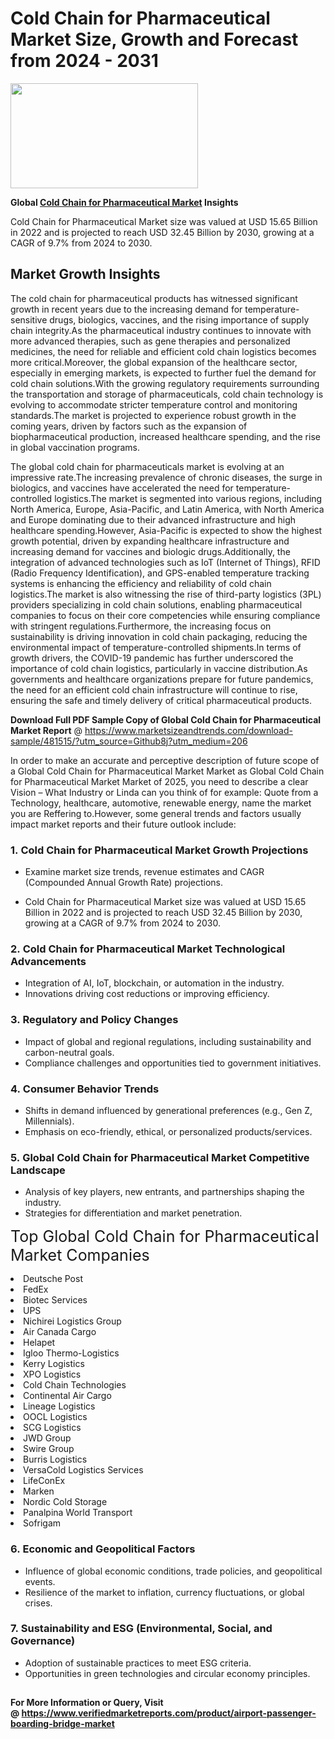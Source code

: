 <H1>Cold Chain for Pharmaceutical Market Size, Growth and Forecast from 2024 - 2031</H1><img class="aligncenter size-medium wp-image-584254" src="https://thirdeyenews.in/wp-content/uploads/2024/09/Global-Market-Research-300x168.jpeg" alt="" width="300" height="168" /><p><strong>Global&nbsp;<a href="https://www.marketsizeandtrends.com/download-sample/481515/?utm_source=Github8j?utm_medium=206">Cold Chain for Pharmaceutical Market</a> Insights</strong></p><p>Cold Chain for Pharmaceutical Market size was valued at USD 15.65 Billion in 2022 and is projected to reach USD 32.45 Billion by 2030, growing at a CAGR of 9.7% from 2024 to 2030.</p><p><h2>Market Growth Insights</h2> <p>The cold chain for pharmaceutical products has witnessed significant growth in recent years due to the increasing demand for temperature-sensitive drugs, biologics, vaccines, and the rising importance of supply chain integrity.As the pharmaceutical industry continues to innovate with more advanced therapies, such as gene therapies and personalized medicines, the need for reliable and efficient cold chain logistics becomes more critical.Moreover, the global expansion of the healthcare sector, especially in emerging markets, is expected to further fuel the demand for cold chain solutions.With the growing regulatory requirements surrounding the transportation and storage of pharmaceuticals, cold chain technology is evolving to accommodate stricter temperature control and monitoring standards.The market is projected to experience robust growth in the coming years, driven by factors such as the expansion of biopharmaceutical production, increased healthcare spending, and the rise in global vaccination programs.</p> <p>The global cold chain for pharmaceuticals market is evolving at an impressive rate.The increasing prevalence of chronic diseases, the surge in biologics, and vaccines have accelerated the need for temperature-controlled logistics.The market is segmented into various regions, including North America, Europe, Asia-Pacific, and Latin America, with North America and Europe dominating due to their advanced infrastructure and high healthcare spending.However, Asia-Pacific is expected to show the highest growth potential, driven by expanding healthcare infrastructure and increasing demand for vaccines and biologic drugs.Additionally, the integration of advanced technologies such as IoT (Internet of Things), RFID (Radio Frequency Identification), and GPS-enabled temperature tracking systems is enhancing the efficiency and reliability of cold chain logistics.The market is also witnessing the rise of third-party logistics (3PL) providers specializing in cold chain solutions, enabling pharmaceutical companies to focus on their core competencies while ensuring compliance with stringent regulations.Furthermore, the increasing focus on sustainability is driving innovation in cold chain packaging, reducing the environmental impact of temperature-controlled shipments.In terms of growth drivers, the COVID-19 pandemic has further underscored the importance of cold chain logistics, particularly in vaccine distribution.As governments and healthcare organizations prepare for future pandemics, the need for an efficient cold chain infrastructure will continue to rise, ensuring the safe and timely delivery of critical pharmaceutical products.<p><span class=""><strong>Download Full PDF Sample Copy of Global Cold Chain for Pharmaceutical Market Report</strong> @ <a href="https://www.marketsizeandtrends.com/download-sample/481515/?utm_source=Github8j?utm_medium=206" target="_blank">https://www.marketsizeandtrends.com/download-sample/481515/?utm_source=Github8j?utm_medium=206</a></span></p><p>In order to make an accurate and perceptive description of future scope of a Global&nbsp;Cold Chain for Pharmaceutical Market Market as Global&nbsp;Cold Chain for Pharmaceutical Market Market of 2025, you need to describe a clear Vision &ndash; What Industry or Linda can you think of for example: Quote from a Technology, healthcare, automotive, renewable energy, name the market you are Reffering to.However, some general trends and factors usually impact market reports and their future outlook include:</p><h3>1.&nbsp;<strong>Cold Chain for Pharmaceutical Market Growth Projections</strong></h3><ul><li>Examine market size trends, revenue estimates and CAGR (Compounded Annual Growth Rate) projections.</li><li><p>Cold Chain for Pharmaceutical Market size was valued at USD 15.65 Billion in 2022 and is projected to reach USD 32.45 Billion by 2030, growing at a CAGR of 9.7% from 2024 to 2030.</p></li></ul><h3>2.&nbsp;<strong>Cold Chain for Pharmaceutical Market Technological Advancements</strong></h3><ul><li>Integration of AI, IoT, blockchain, or automation in the industry.</li><li>Innovations driving cost reductions or improving efficiency.</li></ul><h3>3.&nbsp;<strong>Regulatory and Policy Changes</strong></h3><ul><li>Impact of global and regional regulations, including sustainability and carbon-neutral goals.</li><li>Compliance challenges and opportunities tied to government initiatives.</li></ul><h3>4.&nbsp;<strong>Consumer Behavior Trends</strong></h3><ul><li>Shifts in demand influenced by generational preferences (e.g., Gen Z, Millennials).</li><li>Emphasis on eco-friendly, ethical, or personalized products/services.</li></ul><h3>5.&nbsp;<strong>Global Cold Chain for Pharmaceutical Market Competitive Landscape</strong></h3><ul><li>Analysis of key players, new entrants, and partnerships shaping the industry.</li><li>Strategies for differentiation and market penetration.</li></ul><p data-pm-slice="1 1 []"><span style="color: inherit; font-family: inherit; font-size: 25px;">Top Global Cold Chain for Pharmaceutical Market Companies</span></p><div class="" data-test-id=""><p><li>Deutsche Post</li><li> FedEx</li><li> Biotec Services</li><li> UPS</li><li> Nichirei Logistics Group</li><li> Air Canada Cargo</li><li> Helapet</li><li> Igloo Thermo-Logistics</li><li> Kerry Logistics</li><li> XPO Logistics</li><li> Cold Chain Technologies</li><li> Continental Air Cargo</li><li> Lineage Logistics</li><li> OOCL Logistics</li><li> SCG Logistics</li><li> JWD Group</li><li> Swire Group</li><li> Burris Logistics</li><li> VersaCold Logistics Services</li><li> LifeConEx</li><li> Marken</li><li> Nordic Cold Storage</li><li> Panalpina World Transport</li><li> Sofrigam</li></p></div><h3>6.&nbsp;<strong>Economic and Geopolitical Factors</strong></h3><ul><li>Influence of global economic conditions, trade policies, and geopolitical events.</li><li>Resilience of the market to inflation, currency fluctuations, or global crises.</li></ul><h3>7.&nbsp;<strong>Sustainability and ESG (Environmental, Social, and Governance)</strong></h3><ul><li>Adoption of sustainable practices to meet ESG criteria.</li><li>Opportunities in green technologies and circular economy principles.</li></ul><h2><strong style="font-size: 14px;">For More Information or Query, Visit @&nbsp;</strong><a style="background-color: #ffffff; font-size: 14px;" href="https://www.marketsizeandtrends.com/report/cold-chain-for-pharmaceutical-market/" target="_blank">https://www.verifiedmarketreports.com/product/airport-passenger-boarding-bridge-market</a></h2>